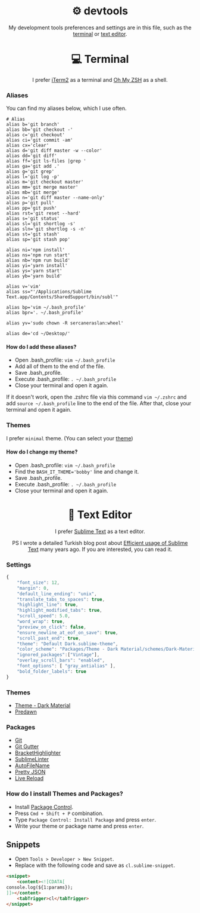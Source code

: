 <h1 align="center">⚙️ devtools</h1>

<p align="center">
My development tools preferences and settings are in this file, such as the <a href="https://github.com/sercaneraslan/devtools/edit/master/README.md#-terminal">terminal</a> or <a href="https://github.com/sercaneraslan/devtools/edit/master/README.md#-terminal">text editor</a>.
</p>

<h1 align="center">💻 Terminal</h1>

<p align="center">
I prefer <a href="https://iterm2.com">iTerm2</a> as a terminal and <a href="https://github.com/ohmyzsh/ohmyzsh/wiki/Installing-ZSH">Oh My ZSH</a> as a shell.
</p>

### Aliases
You can find my aliases below, which I use often.

```
# Alias
alias b='git branch'
alias bb='git checkout -'
alias c='git checkout'
alias ci='git commit -am'
alias cx='clear'
alias d='git diff master -w --color'
alias dd='git diff'
alias ff='git ls-files |grep '
alias ga='git add .'
alias g='git grep'
alias l='git log -p'
alias m='git checkout master'
alias mm='git merge master'
alias mb='git merge'
alias n='git diff master --name-only'
alias p='git pull'
alias pp='git push'
alias rst='git reset --hard'
alias s='git status'
alias sl='git shortlog -s'
alias sln='git shortlog -s -n'
alias st='git stash'
alias sp='git stash pop'

alias ni='npm install'
alias ns='npm run start'
alias nb='npm run build'
alias yi='yarn install'
alias ys='yarn start'
alias yb='yarn build'

alias v='vim'
alias ss="'/Applications/Sublime Text.app/Contents/SharedSupport/bin/subl'"

alias bp='vim ~/.bash_profile'
alias bpr='. ~/.bash_profile'

alias yv='sudo chown -R sercaneraslan:wheel'

alias de='cd ~/Desktop/'
```

#### How do I add these aliases?

* Open .bash_profile: `vim ~/.bash_profile`
* Add all of them to the end of the file.
* Save .bash_profile.
* Execute .bash_profile: `. ~/.bash_profile`
* Close your terminal and open it again.

If it doesn't work, open the .zshrc file via this command `vim ~/.zshrc` and add `source ~/.bash_profile` line to the end of the file. After that, close your terminal and open it again.

### Themes

I prefer `minimal` theme. (You can select your [theme](https://github.com/ohmyzsh/ohmyzsh/wiki/Themes))

#### How do I change my theme?

* Open .bash_profile: `vim ~/.bash_profile`
* Find the `BASH_IT_THEME='bobby'` line and change it.
* Save .bash_profile.
* Execute .bash_profile: `. ~/.bash_profile`
* Close your terminal and open it again.

<h1 align="center">📃 Text Editor</h1>

<p align="center">
I prefer <a href="https://www.sublimetext.com/">Sublime Text</a> as a text editor.
</p>

<p align="center">
PS I wrote a detailed Turkish blog post about <a href="http://blog.sercaneraslan.com/sublime-texti-etkin-kullanma">Efficient usage of Sublime Text</a> many years ago. If you are interested, you can read it.
</p>

### Settings

```js
{
    "font_size": 12,
    "margin": 0,
    "default_line_ending": "unix",
    "translate_tabs_to_spaces": true,
    "highlight_line": true,
    "highlight_modified_tabs": true,
    "scroll_speed": 5.0,
    "word_wrap": true,
    "preview_on_click": false,
    "ensure_newline_at_eof_on_save": true,
    "scroll_past_end": true,
    "theme": "Default Dark.sublime-theme",
    "color_scheme": "Packages/Theme - Dark Material/schemes/Dark-Material.tmTheme",
    "ignored_packages":["Vintage"],
    "overlay_scroll_bars": "enabled",
    "font_options": [ "gray_antialias" ],
    "bold_folder_labels": true
}

```

### Themes

- [Theme - Dark Material](https://packagecontrol.io/packages/Theme%20-%20Dark%20Material)
- [Predawn](https://packagecontrol.io/packages/Predawn)

### Packages

- [Git](https://packagecontrol.io/packages/Git)
- [Git Gutter](https://packagecontrol.io/packages/GitGutter)
- [BracketHighlighter](https://packagecontrol.io/packages/BracketHighlighter)
- [SublimeLinter](https://packagecontrol.io/packages/SublimeLinter)
- [AutoFileName](https://packagecontrol.io/packages/AutoFileName)
- [Pretty JSON](https://packagecontrol.io/packages/Pretty%20JSON)
- [Live Reload](https://packagecontrol.io/packages/LiveReload)

### How do I install Themes and Packages?

- Install [Package Control](https://packagecontrol.io/installation).
- Press `Cmd + Shift + P` combination.
- Type `Package Control: Install Package` and press `enter`.
- Write your theme or package name and press `enter`.

## Snippets

- Open `Tools > Developer > New Snippet`.
- Replace with the following code and save as `cl.sublime-snippet`.

```html
<snippet>
    <content><![CDATA[
console.log(${1:params});
]]></content>
    <tabTrigger>cl</tabTrigger>
</snippet>
```